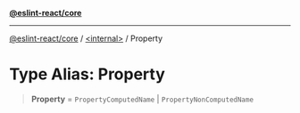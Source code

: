 [**@eslint-react/core**](../../README.md)

***

[@eslint-react/core](../../README.md) / [\<internal\>](../README.md) / Property

# Type Alias: Property

> **Property** = `PropertyComputedName` \| `PropertyNonComputedName`
